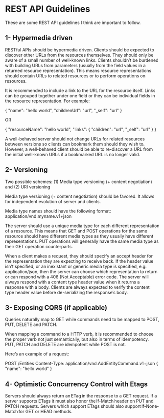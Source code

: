 # REST API Guidelines

These are some REST API guidelines I think are important to follow.

## 1- Hypermedia driven

RESTful APIs should be hypermedia driven. Clients should be expected to discover other URLs from the resources themselves. They should only be aware of a small number of well-known links. Clients shouldn’t be burdened with building URLs from parameters (usually from the field values in a returned resource representation). This means resource representations should contain URLs to related resources or to perform operations on resources.

It is recommended to include a link to the URL for the resource itself. Links can be grouped together under one field or they can be individual fields in the resource representation. For example:

  {
      "name": "hello world",
      "childrenUrl": "url",
      "_self": "url"
  }

  OR

  {
      "resourceName": "hello world",
      "links": {
          "children": "url",
          "_self": "url"
      }
  }

A well-behaved server should not change URLs for related resources between versions so clients can bookmark them should they wish to. However, a well-behaved client should be able to re-discover a URL from the initial well-known URLs if a bookmarked URL is no longer valid.

## 2- Versioning

Two possible schemes: (1) Media type versioning (+ content negotiation) and (2) URI versioning

Media type versioning (+ content negotiation) should be favored. It allows for independent evolution of server and clients.

Media type names should have the following format: application/vnd.myname.v1+json

The server should use a unique media type for each different representation of a resource. This means that GET and POST operations for the same resource should have different media types as they usually have different representations. PUT operations will generally have the same media type as their GET operation counterparts.

When a client makes a request, they should specify an accept header for the representation they are expecting to receive back. If the header value isn’t specified, or an inexistant or generic media type is specified, e.g. application/json, then the server can choose which representation to return or can respond with a 406 (Not Acceptable) error code. The server will always respond with a content type header value when it returns a response with a body. Clients are always expected to verify the content type header value before de-serializing the response’s body.

## 3- Exposing CQRS (if applicable)

Queries naturally map to GET while commands need to be mapped to POST, PUT, DELETE and PATCH.

When mapping a command to a HTTP verb, it is recommended to choose the proper verb not just semantically, but also in terms of idempotency. PUT, PATCH and DELETE are idempotent while POST is not.

Here’s an example of a request:

  POST /Entities
  Content-Type: application/vnd.AddEntityCommand.v1+json
  {
      "name": "hello world"
  }

## 4- Optimistic Concurrency Control with Etags 

Servers should always return an ETag in the response to a GET request. If a server supports ETags it must also honor the If-Match header on PUT and PATCH requests. Servers which support ETags should also support If-None-Match for GET or HEAD methods. 
